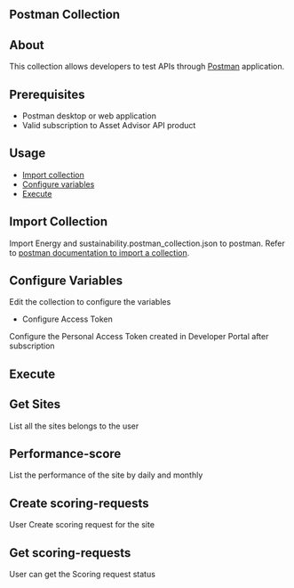 ## Postman Collection

## About

This collection allows developers to test APIs through [Postman](https://www.postman.com/) application.

## Prerequisites

* Postman desktop or web application
* Valid subscription to Asset Advisor API product

## Usage

* [Import collection](#Import-Collection)
* [Configure variables](#Configure-Variables)
* [Execute](#Execute)

## Import Collection

Import Energy and sustainability.postman_collection.json to postman. Refer to [postman documentation to import a collection](https://learning.postman.com/docs/getting-started/importing-and-exporting-data/#importing-data-into-postman).

## Configure Variables

Edit the collection to configure the variables

* Configure Access Token

Configure the Personal Access Token created in Developer Portal after subscription

<Configure Access Token image>

## Execute

## Get Sites  
List all the sites belongs to the user
<image>

## Performance-score
List the performance of the site by daily and monthly 
<image>

## Create scoring-requests
User Create scoring request for the site
<images>

## Get scoring-requests
User can get the Scoring request status
<image>

